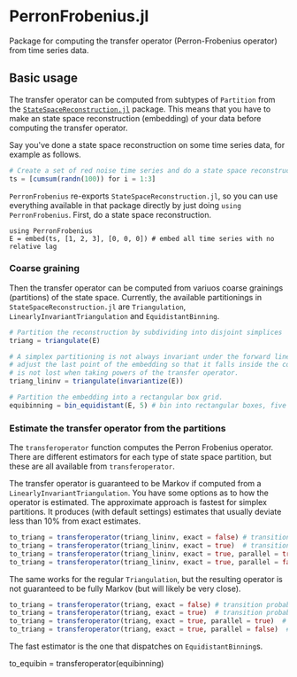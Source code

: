 # PerronFrobenius.jl

Package for computing the transfer operator (Perron-Frobenius operator) from time series data. 

## Basic usage
The transfer operator can be computed from subtypes of `Partition` from the [`StateSpaceReconstruction.jl`](https://github.com/kahaaga/StateSpaceReconstruction.jl) package. This means that you have to make an state space reconstruction (embedding) of your data before computing the transfer operator. 

Say you've done a state space reconstruction on some time series data, for example as follows.

```julia
# Create a set of red noise time series and do a state space reconstruction of them.
ts = [cumsum(randn(100)) for i = 1:3] 
```

`PerronFrobenius` re-exports `StateSpaceReconstruction.jl`, so you can use everything available in that package directly by just doing `using PerronFrobenius`. First, do a state space reconstruction.

```
using PerronFrobenius 
E = embed(ts, [1, 2, 3], [0, 0, 0]) # embed all time series with no relative lag
```

### Coarse graining

Then the transfer operator can be computed from variuos coarse grainings (partitions) of the state space.  Currently, the available partitionings in `StateSpaceReconstruction.jl` are `Triangulation`, `LinearlyInvariantTriangulation` and `EquidistantBinning`. 

```julia 
# Partition the reconstruction by subdividing into disjoint simplices
triang = triangulate(E) 

# A simplex partitioning is not always invariant under the forward linear map, which may bias the estimate. In this case, we can 
# adjust the last point of the embedding so that it falls inside the convex hull of the preceding points. This way, information
# is not lost when taking powers of the transfer operator. 
triang_lininv = triangulate(invariantize(E)) 

# Partition the embedding into a rectangular box grid.
equibinning = bin_equidistant(E, 5) # bin into rectangular boxes, five boxes along each dimension
```


### Estimate the transfer operator from the partitions

The `transferoperator` function computes the Perron Frobenius operator. There are different estimators for each type of state space partition, but these are all available from `transferoperator`. 

The transfer operator is guaranteed to be Markov if computed from a `LinearlyInvariantTriangulation`. You have some options as to how 
the operator is estimated. The approximate approach is fastest for simplex partitions. It produces (with default settings) estimates that usually deviate less than 10% from exact estimates.

```julia
to_triang = transferoperator(triang_lininv, exact = false) # transition probabilities computed by approximate simplex intersection
to_triang = transferoperator(triang_lininv, exact = true)  # transition probabilities computed by exact simplex intersection
to_triang = transferoperator(triang_lininv, exact = true, parallel = true)  # exact intersection, run in parallel (this is the default).
to_triang = transferoperator(triang_lininv, exact = true, parallel = false)  # exact intersection, don't run in parallel.
```

The same works for the regular `Triangulation`, but the resulting operator is not guaranteed to be fully Markov (but will likely be 
very close).

```julia
to_triang = transferoperator(triang, exact = false) # transition probabilities computed by approximate simplex intersection
to_triang = transferoperator(triang, exact = true)  # transition probabilities computed by exact simplex intersection
to_triang = transferoperator(triang, exact = true, parallel = true)  # exact intersection, run in parallel (this is the default).
to_triang = transferoperator(triang, exact = true, parallel = false)  # exact intersection, don't run in parallel.
```

The fast estimator is the one that dispatches on `EquidistantBinning`s. 


to_equibin = transferoperator(equibinning)
```

